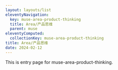 ```yaml
---
layout: layouts/list
eleventyNavigation:
  key: muse-area-product-thinking
  title: Area/产品思维
  parent: muse
eleventyComputed:
  collectionKey: muse-area-product-thinking
title: Area/产品思维
date: 2024-02-12
---
```

This is entry page for muse-area-product-thinking.
